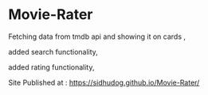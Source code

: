 # Movie-Rater
Fetching data from tmdb api and showing it on cards ,

added search functionality,

added rating functionality,

Site Published at : https://sidhudog.github.io/Movie-Rater/

